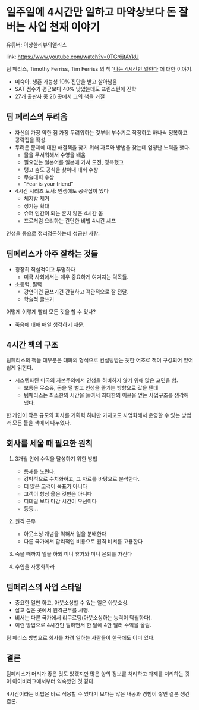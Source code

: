 # 일주일에 4시간만 일하고 마약상보다 돈 잘 버는 사업 천재 이야기

유튜버: 이상한리뷰의앨리스

link: https://www.youtube.com/watch?v=0TGr6jtAYkU

팀 페리스, Timothy Ferriss, Tim Ferriss 의 책 '[나는 4시간만 일한다]( http://www.yes24.com/Product/Goods/53214530?OzSrank=3 )'에 대한 이야기.

- 미숙아. 생존 가능성 10% 진단을 받고 살아남음
- SAT 점수가 평균보다 40% 낮았는데도 프린스턴에 진학
- 27개 출판사 중 26 곳에서 그의 책을 거절

## 팀 페리스의 두려움

- 자신의 가장 약한 점 가장 두려워하는 것부터 부수기로 작정하고 하나씩 정복하고 공략집을 작성.
- 두려운 문제에 대한 해결책을 찾기 위해 자료와 방법을 찾는데 엄청난 노력을 했다.
    - 물을 무서워해서 수영을 배움
    - 필요없는 일본어를 일본에 가서 도전, 정복했고
    - 탱고 춤도 공식을 찾아내 대회 수상
    - 무술대회 수상
    - "Fear is your friend"
- 4시간 시리즈 도서: 인생에도 공략집이 있다
    - 체지방 제거
    - 성기능 확대
    - 슈퍼 인간이 되는 흔치 않은 4시간 몸
    - 프로처럼 요리하는 간단한 비법 4시간 셰프

인생을 통으로 정리정돈하는데 성공한 사람.

## 팀페리스가 아주 잘하는 것들

- 굉장히 직설적이고 투명하다
    - 미국 사회에서는 매우 중요하게 여겨지는 덕목들.
- 소통력, 필력
    - 강연이건 글쓰기건 간결하고 객관적으로 잘 전달.
    - 학술적 글쓰기

어떻게 이렇게 빨리 모든 것을 할 수 있나?  
- 죽음에 대해 매일 생각하기 때문.

## 4시간 책의 구조

팀페리스의 책들 대부분은 대화의 형식으로 컨설팅받는 듯한 어조로 책이 구성되어 있어 쉽게 읽힌다.

- 시스템화된 미국의 자본주의에서 인생을 허비하지 않기 위해 많은 고민을 함.
    - 보통은 무소유, 돈을 덜 벌고 인생을 즐기는 방향으로 갔을 텐데
    - 팀페리스는 최소한의 시간을 들여서 최대한의 이윤을 얻는 사업구조를 생각해냈다.

한 개인이 작은 규모의 회사를 기획력 하나만 가지고도
사업화해서 운영할 수 있는 방법과 모든 툴을 책에서 나누었다.

## 회사를 세울 때 필요한 원칙

1. 3개월 안에 수익을 달성하기 위한 방법
    - 틈새를 노린다.
    - 강박적으로 수치화하고, 그 자료를 바탕으로 분석한다.
    - 더 많은 고객이 목표가 아니다
    - 고객이 항상 옳은 것만은 아니다
    - 디테일 보다 마감 시간이 우선이다
    - 등등...

2. 원격 근무
    - 아웃소싱 개념을 익혀서 일을 분배한다
    - 다른 국가에서 합리적인 비용으로 원격 비서를 고용한다

3. 죽을 때까지 일을 하되 미니 휴가와 미니 은퇴를 가진다
4. 수입을 자동화하라

## 팀페리스의 사업 스타일

- 중요한 일만 하고, 아웃소싱할 수 있는 일은 아웃소싱.
- 살고 싶은 곳에서 원격근무를 시행.
- 비서는 다른 국가에서 리쿠르팅(아웃소싱하는 능력이 탁월하다).
- 이런 방법으로 4시간만 일하면서 한 달에 4만 달러 수익을 올림.

팀 페리스 방법으로 회사를 차려 일하는 사람들이 한국에도 이미 있다.

## 결론

팀페리스가 머리가 좋은 것도 있겠지만 많은 양의 정보를 처리하고 과제를 처리하는 것이
아이비리그에서부터 익숙했던 것 같다.

4시간이라는 비법은 바로 적용할 수 있다기 보다는 많은 내공과 경험이 쌓인 결론 생긴 결론.

